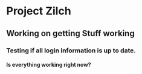 # Project Zilch
## Working on getting Stuff working
### Testing if all login information is up to date.
#### Is everything working right now?